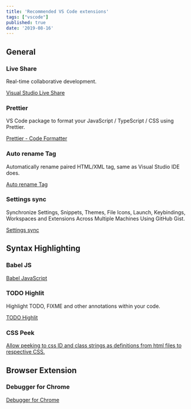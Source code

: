 ```yaml
---
title: 'Recommended VS Code extensions'
tags: ["vscode"]
published: true
date: '2019-08-16'
---
```


## General

### Live Share

Real-time collaborative development.

[Visual Studio Live Share](https://visualstudio.microsoft.com/services/live-share/)

### Prettier

VS Code package to format your JavaScript / TypeScript / CSS using Prettier.

[Prettier - Code Formatter](https://marketplace.visualstudio.com/items?itemName=esbenp.prettier-vscode)

### Auto rename Tag

Automatically rename paired HTML/XML tag, same as Visual Studio IDE does.

[Auto rename Tag](https://marketplace.visualstudio.com/items?itemName=formulahendry.auto-rename-tag)

### Settings sync

Synchronize Settings, Snippets, Themes, File Icons, Launch, Keybindings, Workspaces and Extensions Across Multiple Machines Using GitHub Gist.

[Settings sync](https://marketplace.visualstudio.com/items?itemName=Shan.code-settings-sync)

## Syntax Highlighting

### Babel JS

[Babel JavaScript](https://marketplace.visualstudio.com/items?itemName=mgmcdermott.vscode-language-babel)

### TODO Highlit

Highlight TODO, FIXME and other annotations within your code.

[TODO Highlit](https://marketplace.visualstudio.com/items?itemName=wayou.vscode-todo-highlight)

### CSS Peek

[Allow peeking to css ID and class strings as definitions from html files to respective CSS.](https://marketplace.visualstudio.com/items?itemName=pranaygp.vscode-css-peek)

## Browser Extension

### Debugger for Chrome

[Debugger for Chrome](https://marketplace.visualstudio.com/items?itemName=msjsdiag.debugger-for-chrome)
